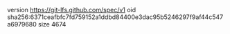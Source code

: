 version https://git-lfs.github.com/spec/v1
oid sha256:6371ceafbfc7fd759152a1ddbd84400e3dac95b5246297f9af44c547a6979680
size 4674

